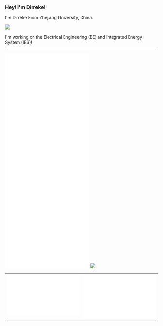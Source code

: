 ### Hey! I'm Dirreke!

I'm Dirreke From Zhejiang University, China. 

![](https://komarev.com/ghpvc/?username=your-github-username)

I'm working on the Electrical Engineering (EE) and Integrated Energy System (IES)!

---
<div>
  <img src="./assets/svg/base.svg" width="55%">
  <a href="https://github.com/Dirreke"><img src="https://api.githubtrends.io/user/svg/Dirreke/langs?time_range=one_year&include_private=True&theme=synthwaves&loc_metric=changed" width="40%"></a>
</div>


<table><tr><td valign="top" width="50%">

  <img src="./assets/svg/notable.indepth.svg">
  </td><td valign="top" width="50%">
  <img src="./assets/svg/recent_activity.svg">

</td></tr></table>
